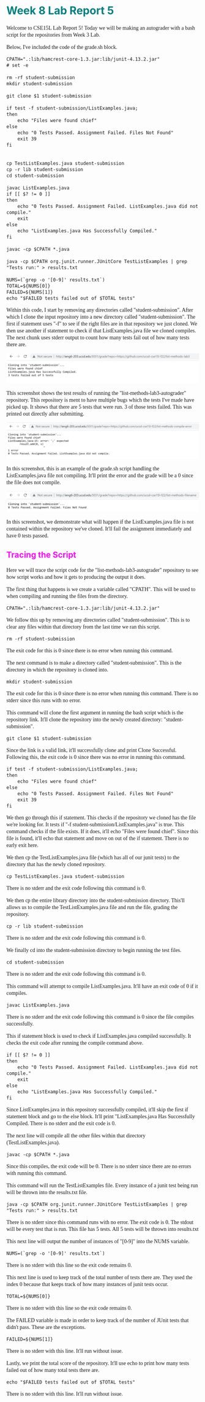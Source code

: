 # <span style="color:teal"> Week 8 Lab Report 5 </span>

<span style="font-family:Hellvetica; font-size:1em;">Welcome to CSE15L Lab Report 5! Today we will be making an autograder with a bash script for the repositories from Week 3 Lab.</span>

<span style="font-family:Hellvetica; font-size:1em;">Below, I've included the code of the grade.sh block. </span>

```
CPATH=".:lib/hamcrest-core-1.3.jar:lib/junit-4.13.2.jar"
# set -e

rm -rf student-submission
mkdir student-submission

git clone $1 student-submission

if test -f student-submission/ListExamples.java;
then
    echo "Files were found chief"
else
    echo "0 Tests Passed. Assignment Failed. Files Not Found"
    exit 39
fi


cp TestListExamples.java student-submission
cp -r lib student-submission
cd student-submission

javac ListExamples.java
if [[ $? != 0 ]]
then 
    echo "0 Tests Passed. Assignment Failed. ListExamples.java did not compile."
    exit 
else   
    echo "ListExamples.java Has Successfully Compiled."
fi

javac -cp $CPATH *.java

java -cp $CPATH org.junit.runner.JUnitCore TestListExamples | grep "Tests run:" > results.txt

NUMS=(`grep -o '[0-9]' results.txt`)
TOTAL=${NUMS[0]}
FAILED=${NUMS[1]}
echo "$FAILED tests failed out of $TOTAL tests"
```

<span style="font-family:Hellvetica; font-size:1em;">Within this code, I start by removing any directories called "student-submission". After which I clone the input repository into a new directory called "student-submission". The first if statement uses "-f" to see if the right files are in that repository we just cloned. We then use another if statement to check if that ListExamples.java file we cloned compiles. The next chunk uses stderr output to count how many tests fail out of how many tests there are.</span>

![image](list-methods-lab3-autograder.jpg)

<span style="font-family:Hellvetica; font-size:1em;">This screenshot shows the test results of running the "list-methods-lab3-autograder" repository. This repository is ment to have multiple bugs which the tests I've made have picked up. It shows that there are 5 tests that were run. 3 of those tests failed. This was printed out directly after submitting. </span>

![image](list-methods-compile-error-autograder.jpg)

<span style="font-family:Hellvetica; font-size:1em;">In this screenshot, this is an example of the grade.sh script handling the ListExamples.java file not compiling. It'll print the error and the grade will be a 0 since the file does not compile. </span>

![image](list-methods-filename-autograder.jpg)

<span style="font-family:Hellvetica; font-size:1em;">In this screenshot, we demonstrate what will happen if the ListExamples.java file is not contained within the repository we've cloned. It'll fail the assignment immediately and have 0 tests passed. </span>

## <span style="color:Magenta"> Tracing the Script</span>

<span style="font-family:Hellvetica; font-size:1em;">Here we will trace the script code for the "list-methods-lab3-autograder" repository to see how script works and how it gets to producing the output it does. </span>

<span style="font-family:Hellvetica; font-size:1em;">The first thing that happens is we create a variable called "CPATH". This will be used to when compiling and running the files from the directory.</span>
```
CPATH=".:lib/hamcrest-core-1.3.jar:lib/junit-4.13.2.jar"
```

<span style="font-family:Hellvetica; font-size:1em;">We follow this up by removing any directories called "student-submission". This is to clear any files within that directory from the last time we ran this script. </span>
```
rm -rf student-submission
```
<span style="font-family:Hellvetica; font-size:1em;">The exit code for this is 0 since there is no error when running this command.</span>

<span style="font-family:Hellvetica; font-size:1em;">The next command is to make a directory called "student-submission". This is the directory in which the repository is cloned into.</span>
```
mkdir student-submission
```
<span style="font-family:Hellvetica; font-size:1em;">The exit code for this is 0 since there is no error when running this command. There is no stderr since this runs with no error.</span>

<span style="font-family:Hellvetica; font-size:1em;">This command will clone the first argument in running the bash script which is the repository link. It'll clone the repository into the newly created directory: "student-submission".</span>
```
git clone $1 student-submission
```
<span style="font-family:Hellvetica; font-size:1em;">Since the link is a valid link, it'll successfully clone and print Clone Successful. Following this, the exit code is 0 since there was no error in running this command.</span>

```
if test -f student-submission/ListExamples.java;
then
    echo "Files were found chief"
else
    echo "0 Tests Passed. Assignment Failed. Files Not Found"
    exit 39
fi
```
<span style="font-family:Hellvetica; font-size:1em;"> We then go through this if statement. This checks if the repository we cloned has the file we're looking for. It tests if "-f student-submission/ListExamples.java" is true. This command checks if the file exists. If it does, it'll echo "Files were found chief". Since this file is found, it'll echo that statement and move on out of the if statement. There is no early exit here.</span>


<span style="font-family:Hellvetica; font-size:1em;">We then cp the TestListExamples.java file (which has all of our junit tests) to the directory that has the newly cloned repository.</span>
```
cp TestListExamples.java student-submission
```
<span style="font-family:Hellvetica; font-size:1em;">There is no stderr and the exit code following this command is 0.</span>

<span style="font-family:Hellvetica; font-size:1em;">We then cp the entire library directory into the student-submission directory. This'll allows us to compile the TestListExamples.java file and run the file, grading the repository.</span>
```
cp -r lib student-submission
```
<span style="font-family:Hellvetica; font-size:1em;">There is no stderr and the exit code following this command is 0.</span>

<span style="font-family:Hellvetica; font-size:1em;">We finally cd into the student-submission directory to begin running the test files.</span>
```
cd student-submission
```
<span style="font-family:Hellvetica; font-size:1em;">There is no stderr and the exit code following this command is 0.</span>

<span style="font-family:Hellvetica; font-size:1em;">This command will attempt to compile ListExamples.java. It'll have an exit code of 0 if it compiles.</span>
```
javac ListExamples.java
```
<span style="font-family:Hellvetica; font-size:1em;">There is no stderr and the exit code following this command is 0 since the file compiles successfully.</span>

<span style="font-family:Hellvetica; font-size:1em;">This if statement block is used to check if ListExamples.java compiled successfully. It checks the exit code after running the compile command above.</span>
```
if [[ $? != 0 ]]
then 
    echo "0 Tests Passed. Assignment Failed. ListExamples.java did not compile."
    exit 
else   
    echo "ListExamples.java Has Successfully Compiled."
fi
```
<span style="font-family:Hellvetica; font-size:1em;">Since ListExamples.java in this repository successfully compiled, it'll skip the first if statement block and go to the else block. It'll print "ListExamples.java Has Successfully Compiled. There is no stderr and the exit code is 0.</span>

<span style="font-family:Hellvetica; font-size:1em;">The next line will compile all the other files within that directory (TestListExamples.java). </span>

```
javac -cp $CPATH *.java
```
<span style="font-family:Hellvetica; font-size:1em;">Since this compiles, the exit code will be 0. There is no stderr since there are no errors with running this command. </span>

<span style="font-family:Hellvetica; font-size:1em;">This command will run the TestListExamples file. Every instance of a junit test being run will be thrown into the results.txt file. </span>
```
java -cp $CPATH org.junit.runner.JUnitCore TestListExamples | grep "Tests run:" > results.txt
```
<span style="font-family:Hellvetica; font-size:1em;">There is no stderr since this command runs with no error. The exit code is 0. The stdout will be every test that is run. This file has 5 tests. All 5 tests will be thrown into results.txt</span>

<span style="font-family:Hellvetica; font-size:1em;">This next line will output the number of instances of "[0-9]" into the NUMS variable. </span>
```
NUMS=(`grep -o '[0-9]' results.txt`)
```
<span style="font-family:Hellvetica; font-size:1em;">There is no stderr with this line so the exit code remains 0. </span>

<span style="font-family:Hellvetica; font-size:1em;">This next line is used to keep track of the total number of tests there are. They used the index 0 because that keeps track of how many instances of junit tests occur. </span>

```
TOTAL=${NUMS[0]}
```
<span style="font-family:Hellvetica; font-size:1em;">There is no stderr with this line so the exit code remains 0. </span>

<span style="font-family:Hellvetica; font-size:1em;">The FAILED variable is made in order to keep track of the number of JUnit tests that didn't pass. These are the exceptions. </span>
```
FAILED=${NUMS[1]}
```
<span style="font-family:Hellvetica; font-size:1em;">There is no stderr with this line. It'll run without issue.</span>

<span style="font-family:Hellvetica; font-size:1em;">Lastly, we print the total score of the repository. It'll use echo to print how many tests failed out of how many total tests there are.</span>
```
echo "$FAILED tests failed out of $TOTAL tests"
```
<span style="font-family:Hellvetica; font-size:1em;">There is no stderr with this line. It'll run without issue.</span>